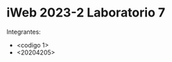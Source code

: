 iWeb 2023-2 Laboratorio 7
====================================

Integrantes:
* <codigo 1>
* <20204205>